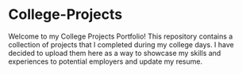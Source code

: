 # College-Projects
Welcome to my College Projects Portfolio! This repository contains a collection of projects that I completed during my college days. I have decided to upload them here as a way to showcase my skills and experiences to potential employers and update my resume. 
